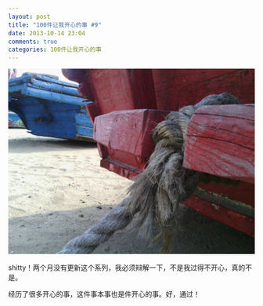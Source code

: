 ```yaml
---
layout: post
title: "100件让我开心的事 #9"
date: 2013-10-14 23:04
comments: true
categories: 100件让我开心的事
---
```


<img src="/images/happy_9.jpg" title="13年10月9号的秦皇岛海滩" alt="13年10月9号的秦皇岛海滩">

shitty！两个月没有更新这个系列，我必须辩解一下，不是我过得不开心，真的不是。

经历了很多开心的事，这件事本事也是件开心的事。好，通过！
